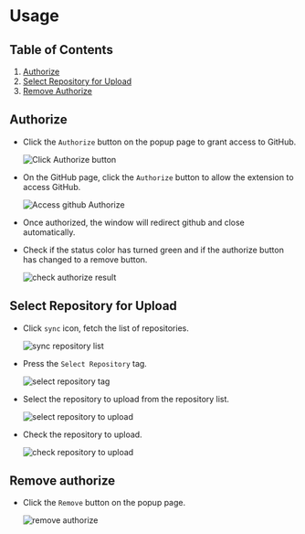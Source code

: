 # Usage

## Table of Contents

1. [Authorize](#authorize)
2. [Select Repository for Upload](#select-repository-for-upload)
3. [Remove Authorize](#remove-authorize)

## Authorize

- Click the `Authorize` button on the popup page to grant access to GitHub.
  
  ![Click Authorize button](https://github.com/Seojeonguk/sourceCodeUploader/assets/44386047/b7d5725c-5554-4d95-b8f1-36ac749ad749)


- On the GitHub page, click the `Authorize` button to allow the extension to access GitHub.
  
  ![Access github Authorize](https://github.com/Seojeonguk/sourceCodeUploader/assets/44386047/d7da11c2-ebbf-4374-8b97-eab5c1ec8cf8)


- Once authorized, the window will redirect github and close automatically.
- Check if the status color has turned green and if the authorize button has changed to a remove button.
  
  ![check authorize result](https://github.com/Seojeonguk/sourceCodeUploader/assets/44386047/8ac62feb-97e0-4385-a21e-ff2a59621166)


## Select Repository for Upload

- Click `sync` icon, fetch the list of repositories.
  
  ![sync repository list](https://github.com/Seojeonguk/sourceCodeUploader/assets/44386047/1fb12632-7a5a-4427-ab15-246143282855)

- Press the `Select Repository` tag.
  
  ![select repository tag](https://github.com/Seojeonguk/sourceCodeUploader/assets/44386047/eec42a1c-7079-4d78-9a56-e8e2405d93af)

- Select the repository to upload from the repository list.
  
  ![select repository to upload](https://github.com/Seojeonguk/sourceCodeUploader/assets/44386047/f98e9533-d5fd-466f-8a2e-69c2d613df73)

- Check the repository to upload.
  
  ![check repository to upload](https://github.com/Seojeonguk/sourceCodeUploader/assets/44386047/43f01fc9-0d26-4dd8-95eb-daebcbae60ca)

## Remove authorize

- Click the `Remove` button on the popup page.
  
  ![remove authorize](https://github.com/Seojeonguk/sourceCodeUploader/assets/44386047/8755fcc1-7535-45b4-a993-20d774b547a8)

